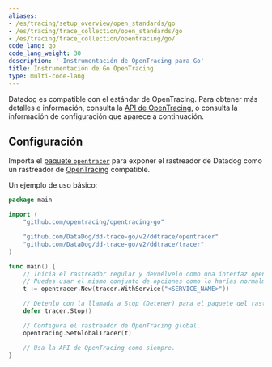 ```yaml
---
aliases:
- /es/tracing/setup_overview/open_standards/go
- /es/tracing/trace_collection/open_standards/go
- /es/tracing/trace_collection/opentracing/go/
code_lang: go
code_lang_weight: 30
description: ' Instrumentación de OpenTracing para Go'
title: Instrumentación de Go OpenTracing
type: multi-code-lang
---
```



Datadog es compatible con el estándar de OpenTracing. Para obtener más detalles e información, consulta la [API de OpenTracing][1], o consulta la información de configuración que aparece a continuación.

## Configuración

Importa el [paquete `opentracer`][2] para exponer el rastreador de Datadog como un rastreador de [OpenTracing][3] compatible.

Un ejemplo de uso básico:

```go
package main

import (
    "github.com/opentracing/opentracing-go"

    "github.com/DataDog/dd-trace-go/v2/ddtrace/opentracer"
    "github.com/DataDog/dd-trace-go/v2/ddtrace/tracer"
)

func main() {
    // Inicia el rastreador regular y devuélvelo como una interfaz opentracing.Tracer.
    // Puedes usar el mismo conjunto de opciones como lo harías normalmente con el rastreador de Datadog.
    t := opentracer.New(tracer.WithService("<SERVICE_NAME>"))

    // Detenlo con la llamada a Stop (Detener) para el paquete del rastreador.
    defer tracer.Stop()

    // Configura el rastreador de OpenTracing global.
    opentracing.SetGlobalTracer(t)

    // Usa la API de OpenTracing como siempre.
}
```

[1]: https://github.com/opentracing/opentracing-go
[2]: https://pkg.go.dev/github.com/DataDog/dd-trace-go/v2/ddtrace/opentracer
[3]: http://opentracing.io